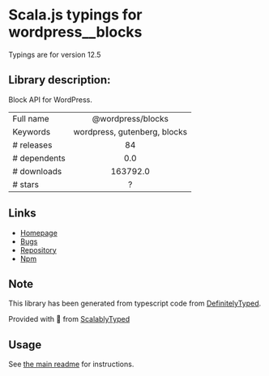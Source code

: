 
# Scala.js typings for wordpress__blocks

Typings are for version 12.5

## Library description:
Block API for WordPress.

|                    |                 |
| ------------------ | :-------------: |
| Full name          | @wordpress/blocks |
| Keywords           | wordpress, gutenberg, blocks |
| # releases         | 84 |
| # dependents       | 0.0 |
| # downloads        | 163792.0 |
| # stars            | ? |

## Links
- [Homepage](https://github.com/WordPress/gutenberg/tree/HEAD/packages/blocks/README.md)
- [Bugs](https://github.com/WordPress/gutenberg/issues)
- [Repository](https://github.com/WordPress/gutenberg)
- [Npm](https://www.npmjs.com/package/%40wordpress%2Fblocks)
    


## Note
This library has been generated from typescript code from [DefinitelyTyped](https://definitelytyped.org).

Provided with :purple_heart: from [ScalablyTyped](https://github.com/oyvindberg/ScalablyTyped)

## Usage
See [the main readme](../../readme.md) for instructions.


